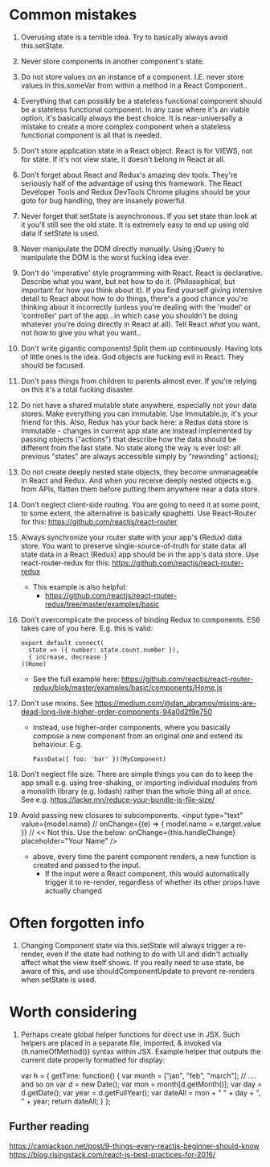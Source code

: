 Common mistakes
===============

1.  Overusing state is a terrible idea. Try to basically always avoid this.setState.

2.  Never store components in another component's state.

3.  Do not store values on an instance of a component. I.E. never store values in
    this.someVar from within a method in a React Component..

4.  Everything that can possibly be a stateless functional component should be a stateless
    functional component. In any case where it's an viable option, it's basically always the
    best choice. It is near-universally a mistake to create a more complex component when
    a stateless functional component is all that is needed.

5.  Don't store application state in a React object. React is for VIEWS, not for state. If it's
    not view state, it doesn't belong in React at all.

6.  Don't forget about React and Redux's amazing dev tools. They're seriously half of the
    advantage of using this framework. The React Developer Tools and Redux DevTools Chrome
    plugins should be your goto for bug handling, they are insanely powerful.

7.  Never forget that setState is asynchronous. If you set state than look at it you'll still see
    the old state. It is extremely easy to end up using old data if setState is used.

8.  Never manipulate the DOM directly manually. Using jQuery to manipulate the DOM is the worst
    fucking idea ever.

9.  Don't do 'imperative' style programming with React. React is declarative. Describe what you
    want, but not how to do it. (Philosophical, but important for how you think about it). If you
    find yourself giving intensive detail to React about how to do things, there's a good
    chance you're thinking about it incorrectly (unless you're dealing with the 'model' or
    'controller' part of the app...in which case you shouldn't be doing whatever you're doing
    directly in React at all). Tell React *what* you want, not *how* to give you what you want..

10. Don't write gigantic components! Split them up continuously. Having lots of little ones is
    the idea. God objects are fucking evil in React. They should be focused.

11. Don't pass things from children to parents almost ever. If you're relying on this it's a total
    fucking disaster.

12. Do not have a shared mutable state anywhere, especially not your data stores. Make everything
    you can immutable. Use Immutable.js, it's your friend for this. Also, Redux has your back here:
    a Redux data store is immutable - changes in current app state are instead implemented by
    passing objects ("actions") that describe how the data should be different from the last state.
    No state along the way is ever lost: all previous "states" are always accessible simply by
    "rewinding" actions);

13. Do not create deeply nested state objects, they become unmanageable in React and Redux.
    And when you receive deeply nested objects e.g. from APIs, flatten them before putting them
    anywhere near a data store.

14. Don't neglect client-side routing. You are going to need it at some point, to some extent,
    the alternative is basically spaghetti. Use React-Router for this:
    https://github.com/reactjs/react-router

15. Always synchronize your router state with your app's (Redux) data store. You want to
    preserve single-source-of-truth for state data: all state data in a React (Redux) app
    should be in the app's data store. Use react-router-redux for this: 
      https://github.com/reactjs/react-router-redux

    *   This example is also helpful:
        *   https://github.com/reactjs/react-router-redux/tree/master/examples/basic

16. Don't overcomplicate the process of binding Redux to components. ES6 takes care of you here.
    E.g. this is valid:

        export default connect(
          state => ({ number: state.count.number }),
          { increase, decrease }
        )(Home)

    *   See the full example here: https://github.com/reactjs/react-router-redux/blob/master/examples/basic/components/Home.js

17. Don't use mixins. See https://medium.com/@dan_abramov/mixins-are-dead-long-live-higher-order-components-94a0d2f9e750

    *   instead, use higher-order components, where you basically compose a new component from an
        original one and extend its behaviour. E.g.

            PassData({ foo: 'bar' })(MyComponent)  

18. Don't neglect file size. There are simple things you can do to keep the app small e.g.
    using tree-shaking, or importing individual modules from a monolith library (e.g. lodash)
    rather than the whole thing all at once. See e.g. https://lacke.mn/reduce-your-bundle-js-file-size/

19. Avoid passing new closures to subcomponents.
          <input
              type="text"
              value={model.name}
              // onChange={(e) => { model.name = e.target.value }} // << Not this. Use the below:
              onChange={this.handleChange}
              placeholder="Your Name"
          />
    *   above, every time the parent component renders, a new function is created and passed
        to the input.
        *   If the input were a React component, this would automatically trigger it to re-render,
            regardless of whether its other props have actually changed

Often forgotten info
====================
1.  Changing Component state via this.setState will always trigger a re-render, even if the state
    had nothing to do with UI and didn't actually affect what the view itself shows. If you really
    need to use state, be aware of this, and use shouldComponentUpdate to prevent re-renders when
    setState is used.

Worth considering
=================
1.  Perhaps create global helper functions for direct use in JSX. Such helpers are placed in a 
    separate file, imported, & invoked via {h.nameOfMethod()} syntax within JSX. Example helper 
    that outputs the current date properly formatted for display:

    var h =  {
      getTime: function() {
         var month = ["jan", "feb", "march"]; // …. and so on
         var d = new Date();
         var mon = month[d.getMonth()];
         var day = d.getDate();
         var year = d.getFullYear();
         var dateAll = mon + " " + day + ", " + year;
         return dateAll;
      }
    };


Further reading
---------------
https://camjackson.net/post/9-things-every-reactjs-beginner-should-know
https://blog.risingstack.com/react-js-best-practices-for-2016/
